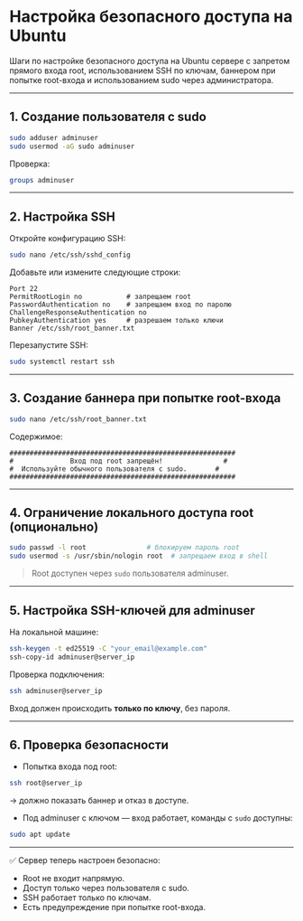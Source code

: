 # Настройка безопасного доступа на Ubuntu

Шаги по настройке безопасного доступа на Ubuntu сервере с запретом прямого входа root, использованием SSH по ключам, баннером при попытке root-входа и использованием sudo через администратора.

---

## 1. Создание пользователя с sudo

```bash
sudo adduser adminuser
sudo usermod -aG sudo adminuser
```
Проверка:
```bash
groups adminuser
```

---

## 2. Настройка SSH

Откройте конфигурацию SSH:
```bash
sudo nano /etc/ssh/sshd_config
```

Добавьте или измените следующие строки:
```
Port 22
PermitRootLogin no           # запрещаем root
PasswordAuthentication no    # запрещаем вход по паролю
ChallengeResponseAuthentication no
PubkeyAuthentication yes     # разрешаем только ключи
Banner /etc/ssh/root_banner.txt
```

Перезапустите SSH:
```bash
sudo systemctl restart ssh
```

---

## 3. Создание баннера при попытке root-входа

```bash
sudo nano /etc/ssh/root_banner.txt
```
Содержимое:
```
########################################################
#              Вход под root запрещён!               #
#  Используйте обычного пользователя с sudo.       #
########################################################
```

---

## 4. Ограничение локального доступа root (опционально)

```bash
sudo passwd -l root               # блокируем пароль root
sudo usermod -s /usr/sbin/nologin root  # запрещаем вход в shell
```

> Root доступен через `sudo` пользователя adminuser.

---

## 5. Настройка SSH-ключей для adminuser

На локальной машине:
```bash
ssh-keygen -t ed25519 -C "your_email@example.com"
ssh-copy-id adminuser@server_ip
```
Проверка подключения:
```bash
ssh adminuser@server_ip
```

Вход должен происходить **только по ключу**, без пароля.

---

## 6. Проверка безопасности

- Попытка входа под root:
```bash
ssh root@server_ip
```
→ должно показать баннер и отказ в доступе.

- Под adminuser с ключом — вход работает, команды с `sudo` доступны:
```bash
sudo apt update
```

---

✅ Сервер теперь настроен безопасно:
- Root не входит напрямую.
- Доступ только через пользователя с sudo.
- SSH работает только по ключам.
- Есть предупреждение при попытке root-входа.

